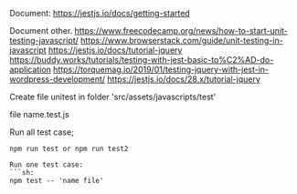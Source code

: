Document: https://jestjs.io/docs/getting-started


Document other.
https://www.freecodecamp.org/news/how-to-start-unit-testing-javascript/
https://www.browserstack.com/guide/unit-testing-in-javascript
https://jestjs.io/docs/tutorial-jquery
https://buddy.works/tutorials/testing-with-jest-basic-to%C2%AD-do-application
https://torquemag.io/2019/01/testing-jquery-with-jest-in-wordpress-development/
https://jestjs.io/docs/28.x/tutorial-jquery


Create file unitest in folder 'src/assets/javascripts/test'

file name.test.js


Run all test case;
```sh: 
npm run test or npm run test2

Run one test case:
```sh: 
npm test -- 'name file'
